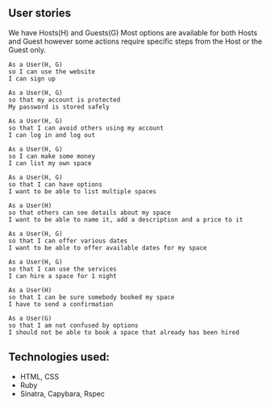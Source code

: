 ## User stories

We have Hosts(H) and Guests(G)
Most options are available for both Hosts and Guest however some actions require specific steps from the Host or the Guest only.

```
As a User(H, G)
so I can use the website
I can sign up

As a User(H, G)
so that my account is protected
My password is stored safely

As a User(H, G)
so that I can avoid others using my account
I can log in and log out

As a User(H, G)
so I can make some money
I can list my own space

As a User(H, G)
so that I can have options
I want to be able to list multiple spaces

As a User(H)
so that others can see details about my space
I want to be able to name it, add a description and a price to it

As a User(H, G)
so that I can offer various dates
I want to be able to offer available dates for my space

As a User(H, G)
so that I can use the services
I can hire a space for 1 night

As a User(H)
so that I can be sure somebody booked my space
I have to send a confirmation

As a User(G)
so that I am not confused by options
I should not be able to book a space that already has been hired
```

Technologies used:
-----------------

* HTML, CSS
* Ruby
* Sinatra, Capybara, Rspec
